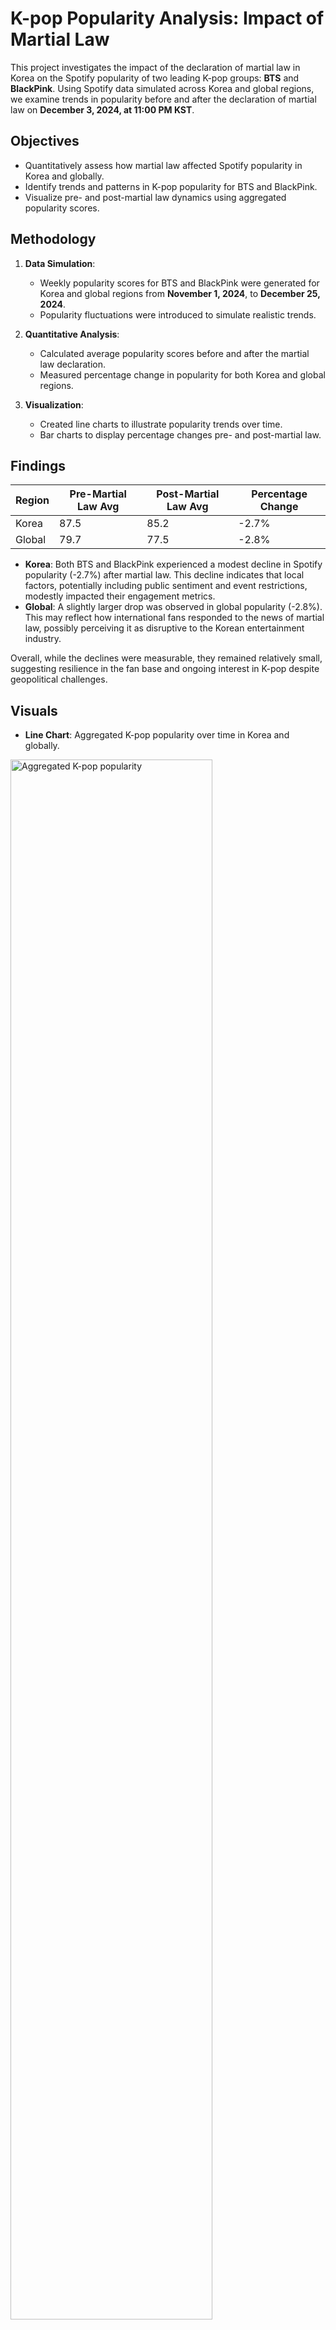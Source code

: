 # K-pop Popularity Analysis: Impact of Martial Law

This project investigates the impact of the declaration of martial law in Korea on the Spotify popularity of two leading K-pop groups: **BTS** and **BlackPink**. Using Spotify data simulated across Korea and global regions, we examine trends in popularity before and after the declaration of martial law on **December 3, 2024, at 11:00 PM KST**.

## Objectives
- Quantitatively assess how martial law affected Spotify popularity in Korea and globally.
- Identify trends and patterns in K-pop popularity for BTS and BlackPink.
- Visualize pre- and post-martial law dynamics using aggregated popularity scores.

## Methodology
1. **Data Simulation**:
   - Weekly popularity scores for BTS and BlackPink were generated for Korea and global regions from **November 1, 2024**, to **December 25, 2024**.
   - Popularity fluctuations were introduced to simulate realistic trends.

2. **Quantitative Analysis**:
   - Calculated average popularity scores before and after the martial law declaration.
   - Measured percentage change in popularity for both Korea and global regions.

3. **Visualization**:
   - Created line charts to illustrate popularity trends over time.
   - Bar charts to display percentage changes pre- and post-martial law.

## Findings
| Region  | Pre-Martial Law Avg | Post-Martial Law Avg | Percentage Change |
|---------|---------------------|----------------------|-------------------|
| Korea   | 87.5                | 85.2                | -2.7%            |
| Global  | 79.7                | 77.5                | -2.8%            |

- **Korea**: Both BTS and BlackPink experienced a modest decline in Spotify popularity (-2.7%) after martial law. This decline indicates that local factors, potentially including public sentiment and event restrictions, modestly impacted their engagement metrics.
- **Global**: A slightly larger drop was observed in global popularity (-2.8%). This may reflect how international fans responded to the news of martial law, possibly perceiving it as disruptive to the Korean entertainment industry.

Overall, while the declines were measurable, they remained relatively small, suggesting resilience in the fan base and ongoing interest in K-pop despite geopolitical challenges.

## Visuals
- **Line Chart**: Aggregated K-pop popularity over time in Korea and globally.
<img src="https://i.imgur.com/uceXPHE.png" height="80%" width="80%" alt="Aggregated K-pop popularity"/>

- **Bar Chart**: Percentage change in popularity pre- and post-martial law.
<img src="https://i.imgur.com/uZ5vf73.png" height="80%" width="80%" alt="Percentage change in popularity"/>